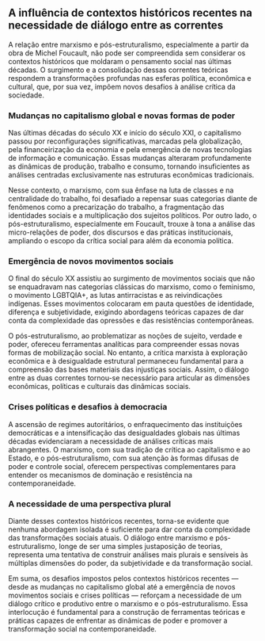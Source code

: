 
## A influência de contextos históricos recentes na necessidade de diálogo entre as correntes

A relação entre marxismo e pós-estruturalismo, especialmente a partir da obra de Michel Foucault, não pode ser compreendida sem considerar os contextos históricos que moldaram o pensamento social nas últimas décadas. O surgimento e a consolidação dessas correntes teóricas respondem a transformações profundas nas esferas política, econômica e cultural, que, por sua vez, impõem novos desafios à análise crítica da sociedade.

### Mudanças no capitalismo global e novas formas de poder

Nas últimas décadas do século XX e início do século XXI, o capitalismo passou por reconfigurações significativas, marcadas pela globalização, pela financeirização da economia e pela emergência de novas tecnologias de informação e comunicação. Essas mudanças alteraram profundamente as dinâmicas de produção, trabalho e consumo, tornando insuficientes as análises centradas exclusivamente nas estruturas econômicas tradicionais.

Nesse contexto, o marxismo, com sua ênfase na luta de classes e na centralidade do trabalho, foi desafiado a repensar suas categorias diante de fenômenos como a precarização do trabalho, a fragmentação das identidades sociais e a multiplicação dos sujeitos políticos. Por outro lado, o pós-estruturalismo, especialmente em Foucault, trouxe à tona a análise das micro-relações de poder, dos discursos e das práticas institucionais, ampliando o escopo da crítica social para além da economia política.

### Emergência de novos movimentos sociais

O final do século XX assistiu ao surgimento de movimentos sociais que não se enquadravam nas categorias clássicas do marxismo, como o feminismo, o movimento LGBTQIA+, as lutas antirracistas e as reivindicações indígenas. Esses movimentos colocaram em pauta questões de identidade, diferença e subjetividade, exigindo abordagens teóricas capazes de dar conta da complexidade das opressões e das resistências contemporâneas.

O pós-estruturalismo, ao problematizar as noções de sujeito, verdade e poder, ofereceu ferramentas analíticas para compreender essas novas formas de mobilização social. No entanto, a crítica marxista à exploração econômica e à desigualdade estrutural permaneceu fundamental para a compreensão das bases materiais das injustiças sociais. Assim, o diálogo entre as duas correntes tornou-se necessário para articular as dimensões econômicas, políticas e culturais das dinâmicas sociais.

### Crises políticas e desafios à democracia

A ascensão de regimes autoritários, o enfraquecimento das instituições democráticas e a intensificação das desigualdades globais nas últimas décadas evidenciaram a necessidade de análises críticas mais abrangentes. O marxismo, com sua tradição de crítica ao capitalismo e ao Estado, e o pós-estruturalismo, com sua atenção às formas difusas de poder e controle social, oferecem perspectivas complementares para entender os mecanismos de dominação e resistência na contemporaneidade.

### A necessidade de uma perspectiva plural

Diante desses contextos históricos recentes, torna-se evidente que nenhuma abordagem isolada é suficiente para dar conta da complexidade das transformações sociais atuais. O diálogo entre marxismo e pós-estruturalismo, longe de ser uma simples justaposição de teorias, representa uma tentativa de construir análises mais plurais e sensíveis às múltiplas dimensões do poder, da subjetividade e da transformação social.

Em suma, os desafios impostos pelos contextos históricos recentes — desde as mudanças no capitalismo global até a emergência de novos movimentos sociais e crises políticas — reforçam a necessidade de um diálogo crítico e produtivo entre o marxismo e o pós-estruturalismo. Essa interlocução é fundamental para a construção de ferramentas teóricas e práticas capazes de enfrentar as dinâmicas de poder e promover a transformação social na contemporaneidade.
```